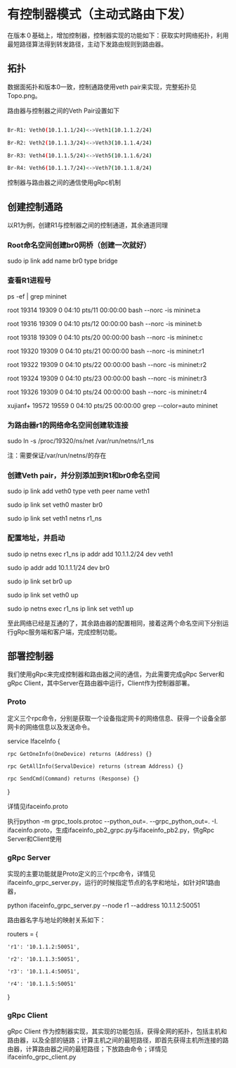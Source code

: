 # 有控制器模式（主动式路由下发）

在版本０基础上，增加控制器，控制器实现的功能如下：获取实时网络拓扑，利用最短路径算法得到转发路径，主动下发路由规则到路由器。

## 拓扑

数据面拓扑和版本0一致，控制通路使用veth pair来实现，完整拓扑见Topo.png。

路由器与控制器之间的Veth Pair设置如下

```Bash

Br-R1: Veth0(10.1.1.1/24)<->Veth1(10.1.1.2/24)

Br-R2: Veth2(10.1.1.3/24)<->Veth3(10.1.1.4/24)

Br-R3: Veth4(10.1.1.5/24)<->Veth5(10.1.1.6/24)

Br-R4: Veth6(10.1.1.7/24)<->Veth7(10.1.1.8/24)

```

控制器与路由器之间的通信使用gRpc机制

## 创建控制通路

以R1为例，创建R1与控制器之间的控制通道，其余通道同理

### Root命名空间创建br0网桥（创建一次就好）

sudo ip link add name br0 type bridge


### 查看R1进程号

ps -ef | grep mininet

root      19314  19309  0 04:10 pts/11   00:00:00 bash --norc -is mininet:a

root      19316  19309  0 04:10 pts/12   00:00:00 bash --norc -is mininet:b

root      19318  19309  0 04:10 pts/20   00:00:00 bash --norc -is mininet:c

root      19320  19309  0 04:10 pts/21   00:00:00 bash --norc -is mininet:r1

root      19322  19309  0 04:10 pts/22   00:00:00 bash --norc -is mininet:r2

root      19324  19309  0 04:10 pts/23   00:00:00 bash --norc -is mininet:r3

root      19326  19309  0 04:10 pts/24   00:00:00 bash --norc -is mininet:r4

xujianf+  19572  19559  0 04:10 pts/25   00:00:00 grep --color=auto mininet


### 为路由器r1的网络命名空间创建软连接

sudo ln -s /proc/19320/ns/net /var/run/netns/r1_ns

注：需要保证/var/run/netns/的存在


### 创建Veth pair，并分别添加到R1和br0命名空间

sudo ip link add veth0 type veth peer name veth1

sudo ip link set veth0 master br0

sudo ip link set veth1 netns r1_ns

### 配置地址，并启动

sudo ip netns exec r1_ns ip addr add 10.1.1.2/24 dev veth1

sudo ip addr add 10.1.1.1/24 dev br0

sudo ip link set br0 up

sudo ip link set veth0 up

sudo ip netns exec r1_ns ip link set veth1 up

至此网络已经是互通的了，其余路由器的配置相同，接着这两个命名空间下分别运行gRpc服务端和客户端，完成控制功能。

## 部署控制器

我们使用gRpc来完成控制器和路由器之间的通信，为此需要完成gRpc Server和gRpc Client，其中Server在路由器中运行，Client作为控制器部署。

### Proto

定义三个rpc命令，分别是获取一个设备指定网卡的网络信息、获得一个设备全部网卡的网络信息以及发送命令。

service IfaceInfo {

    rpc GetOneInfo(OneDevice) returns (Address) {}
    
    rpc GetAllInfo(ServalDevice) returns (stream Address) {}
    
    rpc SendCmd(Command) returns (Response) {}
    
}

详情见ifaceinfo.proto

执行python -m grpc_tools.protoc --python_out=. --grpc_python_out=. -I. ifaceinfo.proto，生成ifaceinfo_pb2_grpc.py与ifaceinfo_pb2.py，供gRpc Server和Client使用

### gRpc Server

实现的主要功能就是Proto定义的三个rpc命令，详情见ifaceinfo_grpc_server.py，运行的时候指定节点的名字和地址，如针对R1路由器，

python ifaceinfo_grpc_server.py --node r1 --address 10.1.1.2:50051

路由器名字与地址的映射关系如下：

routers = {

    'r1': '10.1.1.2:50051',
    
    'r2': '10.1.1.3:50051',
    
    'r3': '10.1.1.4:50051',
    
    'r4': '10.1.1.5:50051'
}

### gRpc Client

gRpc Client 作为控制器实现，其实现的功能包括，获得全网的拓扑，包括主机和路由器，以及全部的链路；计算主机之间的最短路径，即首先获得主机所连接的路由器，计算路由器之间的最短路径；下放路由命令；详情见ifaceinfo_grpc_client.py



